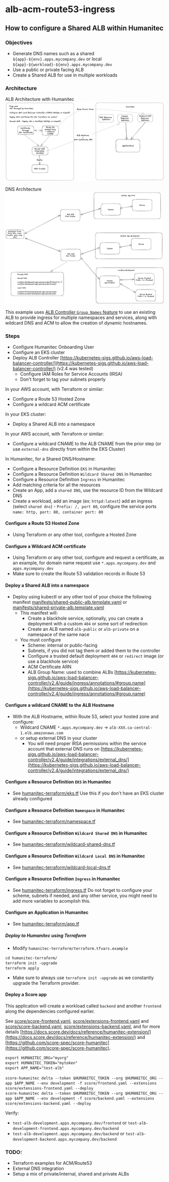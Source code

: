 # alb-acm-route53-ingress

## How to configure a Shared ALB within Humanitec

### Objectives
- Generate DNS names such as a shared `${app}-${env}.apps.mycompany.dev` or local `${app}-${workload}-${env}.apps.mycompany.dev`
- Use a public or private facing ALB
- Create a Shared ALB for use in multiple workloads

### Architecture

ALB Architecture with Humanitec
![ALB Architecture with Humanitec](images/architecture.png)

DNS Architecture
![DNS Architecture](images/architecture-dns.png)

This example uses [ALB Controller `Group Names` feature](https://kubernetes-sigs.github.io/aws-load-balancer-controller/v2.4/guide/ingress/annotations/#group.name) to use an existing ALB to provide ingress for multiple namespaces and services, along with wildcard DNS and ACM to allow the creation of dynamic hostnames.

### Steps
  - Configure Humanitec Onboarding User
  - Configure an EKS cluster
  - Deploy ALB Controller [https://kubernetes-sigs.github.io/aws-load-balancer-controller/](https://kubernetes-sigs.github.io/aws-load-balancer-controller/) (v2.4 was tested)
    - Configure IAM Roles for Service Accounts (IRSA) 
    - Don't forget to tag your subnets properly

In your AWS account, with Terraform or similar:
  - Configure a Route 53 Hosted Zone
  - Configure a wildcard ACM certificate

In your EKS cluster:
  - Deploy a Shared ALB into a namespace

In your AWS account, with Terraform or similar:
  - Configure a wildcard CNAME to the ALB CNAME from the prior step (or use `external-dns` directly from within the EKS Cluster)

In Humanitec, for a Shared DNS/Hostname:
  - Configure a Resource Definition `EKS` in Humanitec
  - Configure a Resource Definition `Wildcard Shared DNS` in Humanitec
  - Configure a Resource Definition `Ingress` in Humanitec
  - Add matching criteria for all the resources
  - Create an App, add a `shared DNS`, use the resource ID from the Wildcard DNS
  - Create a workload, add an image (ex: `httpd:latest`) add an ingress (select `shared dns`) - `Prefix: /, port 80`, configure the service ports `name: http, port: 80, container port: 80`

#### Configure a Route 53 Hosted Zone
- Using Terraform or any other tool, configure a Hosted Zone

####  Configure a Wildcard ACM certificate
- Using Terraform or any other tool, configure and request a certificate, as an example, for domain name request use `*.apps.mycompany.dev` and `apps.mycompany.dev`
- Make sure to create the Route 53 validation records in Route 53

#### Deploy a Shared ALB into a namespace
- Deploy using kubectl or any other tool of your choice the following manifest [manifests/shared-public-alb.template.yaml](manifests/shared-public-alb.template.yaml) or [manifests/shared-private-alb.template.yaml](manifests/shared-private-alb.template.yaml)
  - This manifest will:
    - Create a blackhole service, optionally, you can create a deployment with a custom `404` or some sort of redirection
    - Create an ALB named `alb-public` or `alb-private` on a namespace of the same nace
  - You must configure
    - Scheme: internal or public-facing
    - Subnets, if you did not tag them or added them to the controller
    - Configure a trusted default deployment `404` or `redirect` image (or use a blackhole service)
    - ACM Certificate ARN
    - ALB Group Name: used to combine ALBs [https://kubernetes-sigs.github.io/aws-load-balancer-controller/v2.4/guide/ingress/annotations/#group.name](https://kubernetes-sigs.github.io/aws-load-balancer-controller/v2.4/guide/ingress/annotations/#group.name) 

#### Configure a wildcard CNAME to the ALB Hostname
- With the ALB Hostname, within Route 53, select your hosted zone and configure:
  - Wildcard CNAME `*.apps.mycompany.dev` -> `alb-XXX.ca-central-1.elb.amazonaws.com`
  - or setup external DNS in your cluster
    - You will need proper IRSA permissions within the service account that external DNS runs on [https://kubernetes-sigs.github.io/aws-load-balancer-controller/v2.4/guide/integrations/external_dns/](https://kubernetes-sigs.github.io/aws-load-balancer-controller/v2.4/guide/integrations/external_dns/)

#### Configure a Resource Definition `EKS` in Humanitec
- See [humanitec-terraform/eks.tf](humanitec-terraform/eks.tf)
Use this if you don't have an EKS cluster already configured

#### Configure a Resource Definition `Namespace` in Humanitec
- See [humanitec-terraform/namespace.tf](humanitec-terraform/namespace.tf)

#### Configure a Resource Definition `Wildcard Shared DNS` in Humanitec
- See [humanitec-terraform/wildcard-shared-dns.tf](humanitec-terraform/wildcard-shared-dns.tf)

#### Configure a Resource Definition `Wildcard Local DNS` in Humanitec
- See [humanitec-terraform/wildcard-local-dns.tf](humanitec-terraform/wildcard-local-dns.tf)

#### Configure a Resource Definition `Ingress` in Humanitec
- See [humanitec-terraform/ingress.tf](humanitec-terraform/ingress.tf)
Do not forget to configure your scheme, subnets if needed, and any other service, you might need to add more variables to acomplish this.

#### Configure an Application in Humanitec
- See [humanitec-terraform/app.tf](humanitec-terraform/app.tf)

#####  Deploy to Humanitec using Terraform
- Modify `humanitec-terraform/terraform.tfvars.example`
```
cd humanitec-terraform/
terraform init -upgrade
terraform apply
```
- Make sure to always use `terraform init -upgrade` as we constantly upgrade the Terraform provider.

#### Deploy a Score app

This application will create a workload called `backend` and another `frontend` along the dependencies configured earlier.

See [score/score-frontend.yaml](score/score-frontend.yaml), [score/extensions-frontend.yaml](score/extensions-frontend.yaml) and [score/score-backend.yaml](score/score-backend.yaml), [score/extensions-backend.yaml](score/extensions-backend.yaml), and for more details [https://docs.score.dev/docs/reference/humanitec-extension/](https://docs.score.dev/docs/reference/humanitec-extension/) and [https://github.com/score-spec/score-humanitec](https://github.com/score-spec/score-humanitec).

```
export HUMANITEC_ORG="myorg"
export HUMANITEC_TOKEN="mytoken"
export APP_NAME="test-alb"

score-humanitec delta --token $HUMANITEC_TOKEN --org $HUMANITEC_ORG --app $APP_NAME --env development -f score/frontend.yaml --extensions score/extensions-frontend.yaml --deploy
score-humanitec delta --token $HUMANITEC_TOKEN --org $HUMANITEC_ORG --app $APP_NAME --env development -f score/backend.yaml --extensions score/extensions-backend.yaml --deploy
```

Verify:
- `test-alb-development.apps.mycompany.dev/frontend` or `test-alb-development-frontend.apps.mycompany.dev/backend`
- `test-alb-development.apps.mycompany.dev/backend` or `test-alb-development-backend.apps.mycompany.dev/backend`

### TODO:
- Terraform examples for ACM/Route53
- External DNS integration
- Setup a mix of private/internal, shared and private ALBs